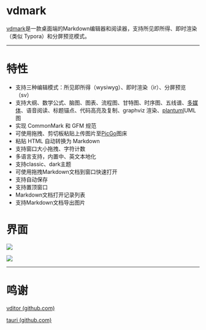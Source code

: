 # vdmark

[vdmark](https://github.com/cedar12/vdmark)是一款桌面端的Markdown编辑器和阅读器，支持所见即所得、即时渲染（类似 Typora）和分屏预览模式。

---

# 特性

* 支持三种编辑模式：所见即所得（wysiwyg）、即时渲染（ir）、分屏预览（sv）
* 支持大纲、数学公式、脑图、图表、流程图、甘特图、时序图、五线谱、[多媒体](https://ld246.com/article/1589813914768)、语音阅读、标题锚点、代码高亮及复制、graphviz 渲染、[plantuml](https://ld246.com/forward?goto=https%3A%2F%2Fplantuml.com)UML 图
* 实现 CommonMark 和 GFM 规范
* 可使用拖拽、剪切板粘贴上传图片至[PicGo](https://molunerfinn.com/PicGo/)图床
* 粘贴 HTML 自动转换为 Markdown
* 支持窗口大小拖拽、字符计数
* 多语言支持，内置中、英文本地化
* 支持classic、dark主题
* 可使用拖拽Markdown文档到窗口快速打开
* 支持自动保存
* 支持置顶窗口
* Markdown文档打开记录列表
* 支持Markdown文档导出图片

# 界面

![](https://cdn.jsdelivr.net/gh/cedar12/picgo@main/images/vdmark.jpg)

![](https://cdn.jsdelivr.net/gh/cedar12/picgo@main/images/vdmarkdark.jpg)

---

# 鸣谢

[vditor (github.com)](https://github.com/Vanessa219/vditor)

[tauri (github.com)](https://github.com/tauri-apps/tauri)
